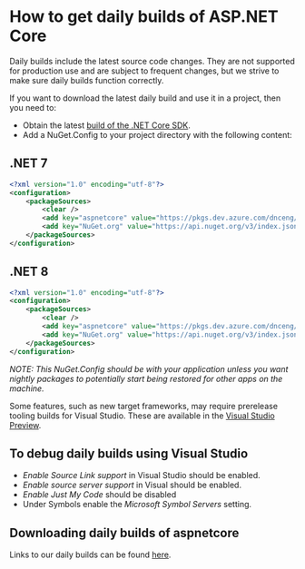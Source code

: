 # How to get daily builds of ASP.NET Core

Daily builds include the latest source code changes. They are not supported for production use and are subject to frequent changes, but we strive to make sure daily builds function correctly.

If you want to download the latest daily build and use it in a project, then you need to:

* Obtain the latest [build of the .NET Core SDK](https://github.com/dotnet/installer#table).
* Add a NuGet.Config to your project directory with the following content:

## .NET 7

  ```xml
  <?xml version="1.0" encoding="utf-8"?>
  <configuration>
      <packageSources>
          <clear />
          <add key="aspnetcore" value="https://pkgs.dev.azure.com/dnceng/public/_packaging/dotnet7/nuget/v3/index.json" />
          <add key="NuGet.org" value="https://api.nuget.org/v3/index.json" />
      </packageSources>
  </configuration>
  ```
  
## .NET 8

  ```xml
  <?xml version="1.0" encoding="utf-8"?>
  <configuration>
      <packageSources>
          <clear />
          <add key="aspnetcore" value="https://pkgs.dev.azure.com/dnceng/public/_packaging/dotnet8/nuget/v3/index.json" />
          <add key="NuGet.org" value="https://api.nuget.org/v3/index.json" />
      </packageSources>
  </configuration>
  ```

  *NOTE: This NuGet.Config should be with your application unless you want nightly packages to potentially start being restored for other apps on the machine.*

Some features, such as new target frameworks, may require prerelease tooling builds for Visual Studio.
These are available in the [Visual Studio Preview](https://www.visualstudio.com/vs/preview/).

## To debug daily builds using Visual Studio

* *Enable Source Link support* in Visual Studio should be enabled.
* *Enable source server support* in Visual should be enabled.
* *Enable Just My Code* should be disabled
* Under Symbols enable the *Microsoft Symbol Servers* setting.

## Downloading daily builds of aspnetcore

Links to our daily builds can be found [here](https://github.com/dotnet/aspnetcore/blob/main/README.md#nightly-builds).